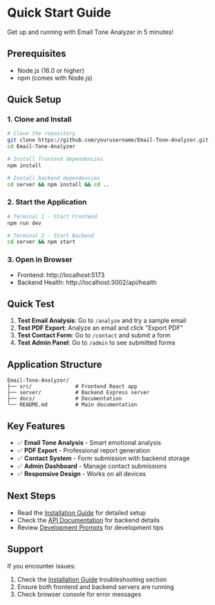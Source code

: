 # Quick Start Guide

Get up and running with Email Tone Analyzer in 5 minutes!

## Prerequisites

- Node.js (16.0 or higher)
- npm (comes with Node.js)

## Quick Setup

### 1. Clone and Install

```bash
# Clone the repository
git clone https://github.com/yourusername/Email-Tone-Analyzer.git
cd Email-Tone-Analyzer

# Install frontend dependencies
npm install

# Install backend dependencies
cd server && npm install && cd ..
```

### 2. Start the Application

```bash
# Terminal 1 - Start Frontend
npm run dev

# Terminal 2 - Start Backend
cd server && npm start
```

### 3. Open in Browser

- Frontend: http://localhost:5173
- Backend Health: http://localhost:3002/api/health

## Quick Test

1. **Test Email Analysis**: Go to `/analyze` and try a sample email
2. **Test PDF Export**: Analyze an email and click "Export PDF"
3. **Test Contact Form**: Go to `/contact` and submit a form
4. **Test Admin Panel**: Go to `/admin` to see submitted forms

## Application Structure

```
Email-Tone-Analyzer/
├── src/              # Frontend React app
├── server/           # Backend Express server
├── docs/             # Documentation
└── README.md         # Main documentation
```

## Key Features

- ✅ **Email Tone Analysis** - Smart emotional analysis
- ✅ **PDF Export** - Professional report generation
- ✅ **Contact System** - Form submission with backend storage
- ✅ **Admin Dashboard** - Manage contact submissions
- ✅ **Responsive Design** - Works on all devices

## Next Steps

- Read the [Installation Guide](./INSTALLATION.md) for detailed setup
- Check the [API Documentation](./API.md) for backend details
- Review [Development Prompts](./PROMPTS.md) for development tips

## Support

If you encounter issues:

1. Check the [Installation Guide](./INSTALLATION.md) troubleshooting section
2. Ensure both frontend and backend servers are running
3. Check browser console for error messages

